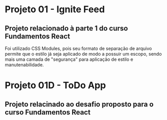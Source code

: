 # Projeto 01 - Ignite Feed

## Projeto relacionado à parte 1 do curso Fundamentos React

Foi utilizado CSS Modules, pois seu formato de separação de arquivo 
permite que o estilo já seja aplicado de modo a possuir um escopo, 
sendo mais uma camada de "segurança" para aplicação de estilo 
e manutenabilidade.

# Projeto 01D - ToDo App

## Projeto relacinado ao desafio proposto para o curso Fundamentos React

